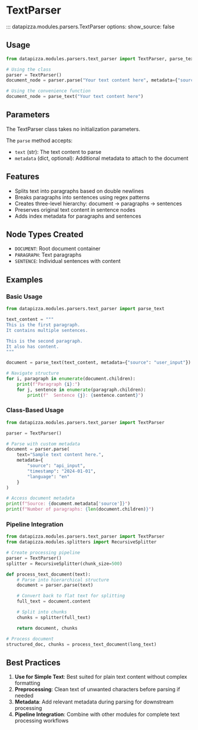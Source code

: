 # TextParser


<!-- prettier-ignore -->
::: datapizza.modules.parsers.TextParser
    options:
        show_source: false

## Usage

```python
from datapizza.modules.parsers.text_parser import TextParser, parse_text

# Using the class
parser = TextParser()
document_node = parser.parse("Your text content here", metadata={"source": "example"})

# Using the convenience function
document_node = parse_text("Your text content here")
```

## Parameters

The TextParser class takes no initialization parameters.

The `parse` method accepts:
- `text` (str): The text content to parse
- `metadata` (dict, optional): Additional metadata to attach to the document

## Features

- Splits text into paragraphs based on double newlines
- Breaks paragraphs into sentences using regex patterns
- Creates three-level hierarchy: document → paragraphs → sentences
- Preserves original text content in sentence nodes
- Adds index metadata for paragraphs and sentences

## Node Types Created

- `DOCUMENT`: Root document container
- `PARAGRAPH`: Text paragraphs
- `SENTENCE`: Individual sentences with content

## Examples

### Basic Usage

```python
from datapizza.modules.parsers.text_parser import parse_text

text_content = """
This is the first paragraph.
It contains multiple sentences.

This is the second paragraph.
It also has content.
"""

document = parse_text(text_content, metadata={"source": "user_input"})

# Navigate structure
for i, paragraph in enumerate(document.children):
    print(f"Paragraph {i}:")
    for j, sentence in enumerate(paragraph.children):
        print(f"  Sentence {j}: {sentence.content}")
```

### Class-Based Usage

```python
from datapizza.modules.parsers.text_parser import TextParser

parser = TextParser()

# Parse with custom metadata
document = parser.parse(
    text="Sample text content here.",
    metadata={
        "source": "api_input",
        "timestamp": "2024-01-01",
        "language": "en"
    }
)

# Access document metadata
print(f"Source: {document.metadata['source']}")
print(f"Number of paragraphs: {len(document.children)}")
```

### Pipeline Integration

```python
from datapizza.modules.parsers.text_parser import TextParser
from datapizza.modules.splitters import RecursiveSplitter

# Create processing pipeline
parser = TextParser()
splitter = RecursiveSplitter(chunk_size=500)

def process_text_document(text):
    # Parse into hierarchical structure
    document = parser.parse(text)

    # Convert back to flat text for splitting
    full_text = document.content

    # Split into chunks
    chunks = splitter(full_text)

    return document, chunks

# Process document
structured_doc, chunks = process_text_document(long_text)
```

## Best Practices

1. **Use for Simple Text**: Best suited for plain text content without complex formatting
2. **Preprocessing**: Clean text of unwanted characters before parsing if needed
3. **Metadata**: Add relevant metadata during parsing for downstream processing
4. **Pipeline Integration**: Combine with other modules for complete text processing workflows